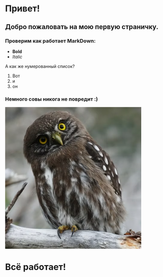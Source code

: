 # Привет!
## Добро пожаловать на мою первую страничку.

### Проверим как работает MarkDown:

* **Bold**
* *Italic*

А как же нумерованный список?

1. Вот
2. и
3. он

### Немного совы никога не повредит :)
![Сова](image.png)

# Всё работает!
